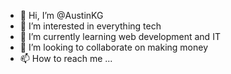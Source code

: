 - 👋 Hi, I’m @AustinKG
- 👀 I’m interested in everything tech 
- 🌱 I’m currently learning web development and IT
- 💞️ I’m looking to collaborate on making money
- 📫 How to reach me ...

<!---
AustinKG/AustinKG is a ✨ special ✨ repository because its `README.md` (this file) appears on your GitHub profile.
You can click the Preview link to take a look at your changes.
--->
